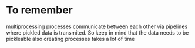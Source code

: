 # To remember

multiprocessing processes communicate between each other via pipelines where pickled data is transmited. So keep in mind that the data needs to be pickleable
also creating processes takes a lot of time